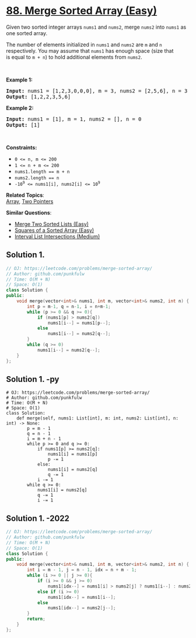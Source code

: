 # [88. Merge Sorted Array (Easy)](https://leetcode.com/problems/merge-sorted-array/)

<p>Given two sorted integer arrays <code>nums1</code> and <code>nums2</code>, merge <code>nums2</code> into <code>nums1</code> as one sorted array.</p>

<p>The number of elements initialized in <code>nums1</code> and <code>nums2</code> are <code>m</code> and <code>n</code> respectively. You may assume that <code>nums1</code> has enough space (size that is&nbsp;equal to <code>m + n</code>) to hold additional elements from <code>nums2</code>.</p>

<p>&nbsp;</p>
<p><strong>Example 1:</strong></p>
<pre><strong>Input:</strong> nums1 = [1,2,3,0,0,0], m = 3, nums2 = [2,5,6], n = 3
<strong>Output:</strong> [1,2,2,3,5,6]
</pre><p><strong>Example 2:</strong></p>
<pre><strong>Input:</strong> nums1 = [1], m = 1, nums2 = [], n = 0
<strong>Output:</strong> [1]
</pre>
<p>&nbsp;</p>
<p><strong>Constraints:</strong></p>

<ul>
	<li><code>0 &lt;= n, m &lt;= 200</code></li>
	<li><code>1 &lt;= n + m &lt;= 200</code></li>
	<li><code>nums1.length == m + n</code></li>
	<li><code>nums2.length == n</code></li>
	<li><code>-10<sup>9</sup> &lt;= nums1[i], nums2[i] &lt;= 10<sup>9</sup></code></li>
</ul>


**Related Topics**:  
[Array](https://leetcode.com/tag/array/), [Two Pointers](https://leetcode.com/tag/two-pointers/)

**Similar Questions**:
* [Merge Two Sorted Lists (Easy)](https://leetcode.com/problems/merge-two-sorted-lists/)
* [Squares of a Sorted Array (Easy)](https://leetcode.com/problems/squares-of-a-sorted-array/)
* [Interval List Intersections (Medium)](https://leetcode.com/problems/interval-list-intersections/)

## Solution 1.

```cpp
// OJ: https://leetcode.com/problems/merge-sorted-array/
// Author: github.com/punkfulw
// Time: O(M + N)
// Space: O(1)
class Solution {
public:
    void merge(vector<int>& nums1, int m, vector<int>& nums2, int n) {
        int p = m-1, q = n-1, i = n+m-1;
        while (p >= 0 && q >= 0){
            if (nums1[p] > nums2[q])
                nums1[i--] = nums1[p--];
            else
                nums1[i--] = nums2[q--];
        }
        while (q >= 0)
            nums1[i--] = nums2[q--];
    }
};
```

## Solution 1. -py
```python3
# OJ: https://leetcode.com/problems/merge-sorted-array/
# Author: github.com/punkfulw
# Time: O(M + N)
# Space: O(1)
class Solution:
    def merge(self, nums1: List[int], m: int, nums2: List[int], n: int) -> None:
        p = m - 1
        q = n - 1
        i = m + n - 1
        while p >= 0 and q >= 0:
            if nums1[p] >= nums2[q]:
                nums1[i] = nums1[p]
                p -= 1
            else:
                nums1[i] = nums2[q]
                q -= 1
            i -= 1
        while q >= 0:
            nums1[i] = nums2[q]
            q -= 1
            i -= 1
```

## Solution 1. -2022

```cpp
// OJ: https://leetcode.com/problems/merge-sorted-array/
// Author: github.com/punkfulw
// Time: O(M + N)
// Space: O(1)
class Solution {
public:
    void merge(vector<int>& nums1, int m, vector<int>& nums2, int n) {
        int i = m - 1, j = n - 1, idx = n + m - 1;
        while (i >= 0 || j >= 0){
            if (i >= 0 && j >= 0)
                nums1[idx--] = nums1[i] > nums2[j] ? nums1[i--] : nums2[j--];
            else if (i >= 0)
                nums1[idx--] = nums1[i--];
            else
                nums1[idx--] = nums2[j--];
        }
        return;
    }
};
```

